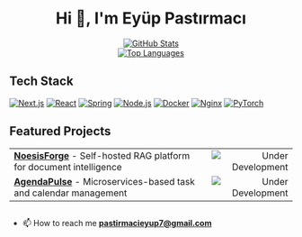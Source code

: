 # <div align="center">**Hi 👋, I'm Eyüp Pastırmacı**</div>
<p align="center">
  <a href="https://github.com/eyuppastirmaci">
    <img src="https://github-readme-stats.vercel.app/api?username=eyuppastirmaci&show_icons=true&hide_border=false&bg_color=0,0D1117,161B22,0D1117&title_color=58A6FF&text_color=8B949E&icon_color=79C0FF&rank_icon=github" alt="GitHub Stats"/>
  </a>
  <br/>
  <a href="https://github.com/eyuppastirmaci">
    <img src="https://github-readme-stats.vercel.app/api/top-langs/?username=eyuppastirmaci&layout=compact&hide_border=false&bg_color=0,0D1117,161B22,0D1117&title_color=58A6FF&text_color=8B949E" alt="Top Languages"/>
  </a>
</p>

## **Tech Stack**
<p>

[![Next.js](https://img.shields.io/badge/Next-black?style=for-the-badge&logo=next.js&logoColor=white)](https://nextjs.org/)
[![React](https://img.shields.io/badge/react-%2320232a.svg?style=for-the-badge&logo=react&logoColor=%2361DAFB)](https://react.dev/)
[![Spring](https://img.shields.io/badge/spring-%236DB33F.svg?style=for-the-badge&logo=spring&logoColor=white)](https://spring.io/)
[![Node.js](https://img.shields.io/badge/node.js-6DA55F?style=for-the-badge&logo=node.js&logoColor=white)](https://nodejs.org/en/)
[![Docker](https://img.shields.io/badge/Docker-2CA5E0?style=for-the-badge&logo=docker&logoColor=white)](https://www.docker.com/)
[![Nginx](https://img.shields.io/badge/Nginx-009639?style=for-the-badge&logo=nginx&logoColor=white)](https://www.nginx.com/)
[![PyTorch](https://img.shields.io/badge/PyTorch-%23EE4C2C.svg?style=for-the-badge&logo=PyTorch&logoColor=white)](https://pytorch.org/)
</p>

## **Featured Projects**
<table>
  <tr>
    <td>
      <b><a href="https://github.com/eyuppastirmaci/noesis-forge">NoesisForge</a></b> - Self-hosted RAG platform for document intelligence
    </td>
    <td align="right" valign="middle">
      <img src="https://img.shields.io/badge/Status-Under%20Development-2188FF?style=flat-square&labelColor=0969DA&color=6B7280" alt="Under Development">
    </td>
  </tr>
  <tr>
    <td>
      <b><a href="https://github.com/eyuppastirmaci/agenda-pulse">AgendaPulse</a></b> - Microservices-based task and calendar management
    </td>
    <td align="right" valign="middle">
      <img src="https://img.shields.io/badge/Status-Under%20Development-2188FF?style=flat-square&labelColor=0969DA&color=6B7280" alt="Under Development">
    </td>
  </tr>
</table>

##
- 📫 How to reach me **pastirmacieyup7@gmail.com**
